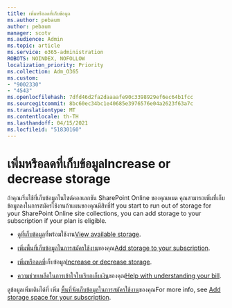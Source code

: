 ```yaml
---
title: เพิ่มหรือลดที่เก็บข้อมูล
ms.author: pebaum
author: pebaum
manager: scotv
ms.audience: Admin
ms.topic: article
ms.service: o365-administration
ROBOTS: NOINDEX, NOFOLLOW
localization_priority: Priority
ms.collection: Adm_O365
ms.custom:
- "9002330"
- "4543"
ms.openlocfilehash: 7dfd46d2fa2daaaafe90c3398929ef6ec64b1fcc
ms.sourcegitcommit: 8bc60ec34bc1e40685e3976576e04a2623f63a7c
ms.translationtype: MT
ms.contentlocale: th-TH
ms.lasthandoff: 04/15/2021
ms.locfileid: "51830160"
---
```

# <a name="increase-or-decrease-storage"></a><span data-ttu-id="da7ad-102">เพิ่มหรือลดที่เก็บข้อมูล</span><span class="sxs-lookup"><span data-stu-id="da7ad-102">Increase or decrease storage</span></span>

<span data-ttu-id="da7ad-103">ถ้าคุณเริ่มใช้ที่เก็บข้อมูลในไซต์คอลเลกชัน SharePoint Online ของคุณหมด คุณสามารถเพิ่มที่เก็บข้อมูลลงในการสมัครใช้งานถ้าแผนของคุณมีสิทธิ์</span><span class="sxs-lookup"><span data-stu-id="da7ad-103">If you start to run out of storage for your SharePoint Online site collections, you can add storage to your subscription if your plan is eligible.</span></span> 

- <span data-ttu-id="da7ad-104">[ดูที่เก็บข้อมูล](https://docs.microsoft.com/microsoft-365/commerce/add-storage-space?view=o365-worldwide#view-available-storage)ที่พร้อมใช้งาน</span><span class="sxs-lookup"><span data-stu-id="da7ad-104">[View available storage](https://docs.microsoft.com/microsoft-365/commerce/add-storage-space?view=o365-worldwide#view-available-storage).</span></span> 

- <span data-ttu-id="da7ad-105">[เพิ่มพื้นที่เก็บข้อมูลในการสมัครใช้งาน](https://docs.microsoft.com/microsoft-365/commerce/add-storage-space?view=o365-worldwide#add-storage-to-your-subscription)ของคุณ</span><span class="sxs-lookup"><span data-stu-id="da7ad-105">[Add storage to your subscription](https://docs.microsoft.com/microsoft-365/commerce/add-storage-space?view=o365-worldwide#add-storage-to-your-subscription).</span></span> 

- <span data-ttu-id="da7ad-106">[เพิ่มหรือลดที่](https://docs.microsoft.com/microsoft-365/commerce/add-storage-space?view=o365-worldwide#increase-or-decrease-storage)เก็บข้อมูล</span><span class="sxs-lookup"><span data-stu-id="da7ad-106">[Increase or decrease storage](https://docs.microsoft.com/microsoft-365/commerce/add-storage-space?view=o365-worldwide#increase-or-decrease-storage).</span></span> 

- <span data-ttu-id="da7ad-107">[ความช่วยเหลือในการเข้าใจใบเรียกเก็บเงิน](https://docs.microsoft.com/microsoft-365/commerce/billing-and-payments/understand-your-invoice?view=o365-worldwide)ของคุณ</span><span class="sxs-lookup"><span data-stu-id="da7ad-107">[Help with understanding your bill](https://docs.microsoft.com/microsoft-365/commerce/billing-and-payments/understand-your-invoice?view=o365-worldwide).</span></span>

<span data-ttu-id="da7ad-108">ดูข้อมูลเพิ่มเติมได้ที่ เพิ่ม [พื้นที่จัดเก็บข้อมูลในการสมัครใช้งาน](https://docs.microsoft.com/microsoft-365/commerce/add-storage-space?view=o365-worldwide)ของคุณ</span><span class="sxs-lookup"><span data-stu-id="da7ad-108">For more info, see [Add storage space for your subscription](https://docs.microsoft.com/microsoft-365/commerce/add-storage-space?view=o365-worldwide).</span></span> 
